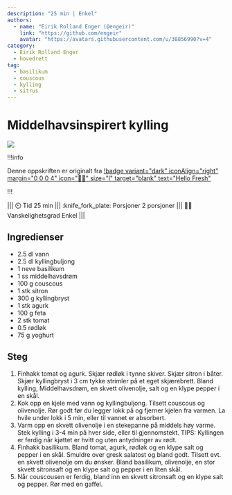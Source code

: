 ```yaml
---
description: "25 min | Enkel"
authors:
  - name: "Eirik Rolland Enger (@engeir)"
    link: "https://github.com/engeir"
    avatar: "https://avatars.githubusercontent.com/u/38856990?v=4"
category:
  - Eirik Rolland Enger
  - hovedrett
tag:
  - basilikum
  - couscous
  - kylling
  - sitrus
---
```


# Middelhavsinspirert kylling

![](/static/middelhavsinspirert-kylling/middelhavsinspirert-kylling.webp)

!!!info

Denne oppskriften er originalt fra
[!badge variant="dark" iconAlign="right" margin="0 0 0 4" icon=":cook:" size="l" target="blank" text="Hello Fresh"](https://www.hellofresh.no/recipes/middelhavsinspirert-kylling-62a71911b69eb23bebb10e9d)

!!!

<!-- dprint-ignore-start -->
||| :timer_clock: Tid
25 min
||| :knife_fork_plate: Porsjoner
2 porsjoner
||| :cook: Vanskelighetsgrad
Enkel
|||
<!-- dprint-ignore-end -->

## Ingredienser

- 2.5 dl vann
- 2.5 dl kyllingbuljong
- 1 neve basilikum
- 1 ss middelhavsdrøm
- 100 g couscous
- 1 stk sitron
- 300 g kyllingbryst
- 1 stk agurk
- 100 g feta
- 2 stk tomat
- 0.5 rødløk
- 75 g yoghurt

## Steg

1. Finhakk tomat og agurk. Skjær rødløk i tynne skiver. Skjær sitron i båter. Skjær
   kyllingbryst i 3 cm tykke strimler på et eget skjærebrett. Bland kylling,
   Middelhavsdrøm, en skvett olivenolje, salt og en klype pepper i en skål.
2. Kok opp en kjele med vann og kyllingbuljong. Tilsett couscous og olivenolje. Rør godt
   før du legger lokk på og fjerner kjelen fra varmen. La hvile under lokk i 5 min,
   eller til vannet er absorbert.
3. Varm opp en skvett olivenolje i en stekepanne på middels høy varme. Stek kylling i
   3-4 min på hver side, eller til gjennomstekt. TIPS: Kyllingen er ferdig når kjøttet
   er hvitt og uten antydninger av rødt.
4. Finhakk basilikum. Bland tomat, agurk, rødløk og en klype salt og pepper i en skål.
   Smuldre over gresk salatost og bland godt. Tilsett evt. en skvett olivenolje om du
   ønsker. Bland basilikum, olivenolje, en stor skvett sitronsaft og en klype salt og
   pepper i en liten skål.
5. Når couscousen er ferdig, bland inn en skvett sitronsaft og en klype salt og pepper.
   Rør med en gaffel.

<script type="application/ld+json">
{
  "@context": "https://schema.org/",
  "@type": "Recipe",
  "name": "Middelhavsinspirert kylling",
  "image": "/static/middelhavsinspirert-kylling/middelhavsinspirert-kylling.webp",
  "author": {
    "@type": "None",
    "name": "Hello Fresh",
    "url": "https://www.hellofresh.no/recipes/middelhavsinspirert-kylling-62a71911b69eb23bebb10e9d"
  },
  "datePublished": "2024-06-21",
  "description": "25 min | Enkel",
  "prepTime": "10 min",
  "cookTime": "15 min",
  "totalTime": "25 min",
  "recipeYield": "2 porsjoner",
  "recipeCategory": "hovedrett",
  "recipeCuisine": "gresk",
  "keywords": "basilikum, couscous, kylling, sitrus",
  "nutrition": {
    "@type": "NutritionInformation",
    "Kalorier": "139 kcal",
    "Energi (kJ)": "581.65 kJ",
    "Fett": "6.77 g",
    "Mettet fett": "2.53 g",
    "Karbohydrater": "8.58 g",
    "Sukker": "1.74 g",
    "Protein": "9.55 g",
    "Natrium": "71.93 mg"
  },
  "recipeIngredient": [
    "2.5 dl vann",
    "2.5 dl kyllingbuljong",
    "1 neve basilikum",
    "1 ss middelhavsdrøm",
    "100 g couscous",
    "1 stk sitron",
    "300 g kyllingbryst",
    "1 stk agurk",
    "100 g feta",
    "2 stk tomat",
    "0.5 rødløk",
    "75 g yoghurt"
  ],
  "recipeInstructions": [
    {
      "@type": "HowToStep",
      "text": "Finhakk tomat og agurk. Skjær rødløk i tynne skiver. Skjær sitron i båter. Skjær kyllingbryst i 3 cm tykke strimler på et eget skjærebrett. Bland kylling, Middelhavsdrøm, en skvett olivenolje, salt og en klype pepper i en skål."
    },
    {
      "@type": "HowToStep",
      "text": "Kok opp en kjele med vann og kyllingbuljong. Tilsett couscous og olivenolje. Rør godt før du legger lokk på og fjerner kjelen fra varmen. La hvile under lokk i 5 min, eller til vannet er absorbert."
    },
    {
      "@type": "HowToStep",
      "text": "Varm opp en skvett olivenolje i en stekepanne på middels høy varme. Stek kylling i 3-4 min på hver side, eller til gjennomstekt. TIPS: Kyllingen er ferdig når kjøttet er hvitt og uten antydninger av rødt."
    },
    {
      "@type": "HowToStep",
      "text": "Finhakk basilikum. Bland tomat, agurk, rødløk og en klype salt og pepper i en skål. Smuldre over gresk salatost og bland godt. Tilsett evt. en skvett olivenolje om du ønsker. Bland basilikum, olivenolje, en stor skvett sitronsaft og en klype salt og pepper i en liten skål."
    },
    {
      "@type": "HowToStep",
      "text": "Når couscousen er ferdig, bland inn en skvett sitronsaft og en klype salt og pepper. Rør med en gaffel."
    }
  ]
}
</script>

